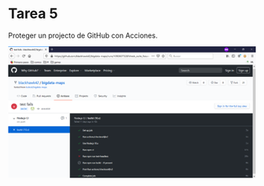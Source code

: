# Tarea 5

Proteger un projecto de GitHub con Acciones.

![Prueba rechazando un commit](https://raw.githubusercontent.com/blackhawk42/administracion/master/tarea_5/test.png)